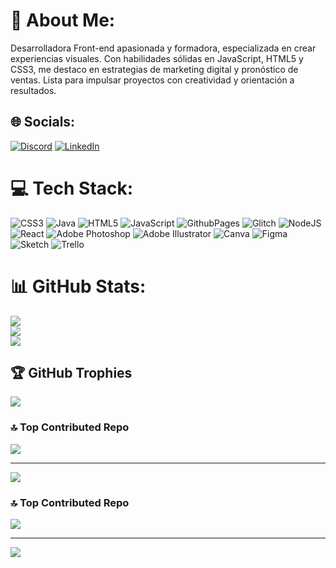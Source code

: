 # 💫 About Me:
Desarrolladora Front-end apasionada y formadora, especializada en crear experiencias visuales. Con habilidades sólidas en JavaScript, HTML5 y CSS3, me destaco en estrategias de marketing digital y pronóstico de ventas. Lista para impulsar proyectos con creatividad y orientación a resultados.<br>


## 🌐 Socials:
[![Discord](https://img.shields.io/badge/Discord-%237289DA.svg?logo=discord&logoColor=white)](https://discord.gg/luciadurandiaz) [![LinkedIn](https://img.shields.io/badge/LinkedIn-%230077B5.svg?logo=linkedin&logoColor=white)](https://linkedin.com/in//lucia-duran-desarrolladoraweb) 

# 💻 Tech Stack:
![CSS3](https://img.shields.io/badge/css3-%231572B6.svg?style=plastic&logo=css3&logoColor=white) ![Java](https://img.shields.io/badge/java-%23ED8B00.svg?style=plastic&logo=openjdk&logoColor=white) ![HTML5](https://img.shields.io/badge/html5-%23E34F26.svg?style=plastic&logo=html5&logoColor=white) ![JavaScript](https://img.shields.io/badge/javascript-%23323330.svg?style=plastic&logo=javascript&logoColor=%23F7DF1E) ![GithubPages](https://img.shields.io/badge/github%20pages-121013?style=plastic&logo=github&logoColor=white) ![Glitch](https://img.shields.io/badge/glitch-%233333FF.svg?style=plastic&logo=glitch&logoColor=white) ![NodeJS](https://img.shields.io/badge/node.js-6DA55F?style=plastic&logo=node.js&logoColor=white) ![React](https://img.shields.io/badge/react-%2320232a.svg?style=plastic&logo=react&logoColor=%2361DAFB) ![Adobe Photoshop](https://img.shields.io/badge/adobe%20photoshop-%2331A8FF.svg?style=plastic&logo=adobe%20photoshop&logoColor=white) ![Adobe Illustrator](https://img.shields.io/badge/adobe%20illustrator-%23FF9A00.svg?style=plastic&logo=adobe%20illustrator&logoColor=white) ![Canva](https://img.shields.io/badge/Canva-%2300C4CC.svg?style=plastic&logo=Canva&logoColor=white) ![Figma](https://img.shields.io/badge/figma-%23F24E1E.svg?style=plastic&logo=figma&logoColor=white) ![Sketch](https://img.shields.io/badge/Sketch-FFB387?style=plastic&logo=sketch&logoColor=black) ![Trello](https://img.shields.io/badge/Trello-%23026AA7.svg?style=plastic&logo=Trello&logoColor=white)
# 📊 GitHub Stats:
![](https://github-readme-stats.vercel.app/api?username=LuciaDuranD&theme=react&hide_border=true&include_all_commits=true&count_private=false)<br/>
![](https://github-readme-streak-stats.herokuapp.com/?user=LuciaDuranD&theme=react&hide_border=true)<br/>
![](https://github-readme-stats.vercel.app/api/top-langs/?username=LuciaDuranD&theme=react&hide_border=true&include_all_commits=true&count_private=false&layout=compact)

## 🏆 GitHub Trophies
![](https://github-profile-trophy.vercel.app/?username=LuciaDuranD&theme=algolia&no-frame=false&no-bg=false&margin-w=4)

### 🔝 Top Contributed Repo
![](https://github-contributor-stats.vercel.app/api?username=LuciaDuranD&limit=5&theme=dark&combine_all_yearly_contributions=true)

---
[![](https://visitcount.itsvg.in/api?id=LuciaDuranD&icon=2&color=0)](https://visitcount.itsvg.in)

<!-- Proudly created with GPRM ( https://gprm.itsvg.in ) -->

### 🔝 Top Contributed Repo
![](https://github-contributor-stats.vercel.app/api?username=LuciaDuranD&limit=5&theme=dark&combine_all_yearly_contributions=true)

---
[![](https://visitcount.itsvg.in/api?id=LuciaDuranD&icon=2&color=0)](https://visitcount.itsvg.in)

<!-- Proudly created with GPRM ( https://gprm.itsvg.in ) -->
